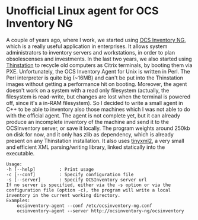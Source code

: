 Unofficial Linux agent for OCS Inventory NG
=====
A couple of years ago, where I work, we started using [OCS Inventory NG](http://www.ocsinventory-ng.org), which
is a really useful application in enterprises. It allows system administrators to inventory servers and workstations,
in order to plan obsolescenses and investments.
In the last two years, we also started using [Thinstation](http://www.thinstation.org) to recycle old computers
as Citrix terminals, by booting them via PXE.
Unfortunately, the OCS Inventory Agent for Unix is written in Perl. The Perl interpreter is quite big (~16MB) and
can't be put into the Thinstation images without getting a performance hit on booting. Moreover, the agent doesn't
work on a system with a read only filesystem (actually, the filesystem is read-write, but changes are lost 
when the terminal is powered off, since it's a in-RAM filesystem).
So I decided to write a small agent in C++ to be able to inventory also those machines which I was not able to do with the official agent.
The agent is not complete yet, but it can already produce an incomplete inventory of the machine and send it to the 
OCSInventory server, or save it locally.
The program weights around 250kb on disk for now, and it only has zlib as dependency, which is already present on any
Thinstation installation.
It also uses  [tinyxml2](http://www.grinninglizard.com/tinyxml2), a very small and efficient XML parsing/writing library, linked statically into the executable.

    Usage:  
    -h [--help]         : Print usage  
    -c [--conf]         : Specify configuration file  
    -s [--server]       : Specify OCSInventory server url
    If no server is specified, either via the -s option or via the
    configuration file (option -c), the program will write a local
    inventory in the current working directory.
    Examples:  
        ocsinventory-agent --conf /etc/ocsinventory-ng.conf  
        ocsinventory-agent --server http://ocsinventory-ng/ocsinventory  
